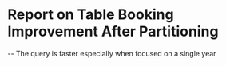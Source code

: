 # Report on Table Booking Improvement After Partitioning

-- The query is faster especially when focused on a single year
